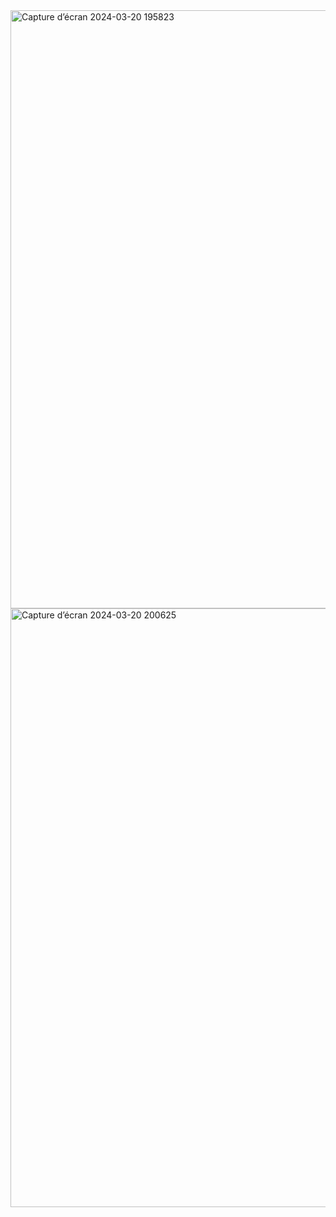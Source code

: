 <img width="957" alt="Capture d’écran 2024-03-20 195823" src="https://github.com/Ayoub-Briguiche/Dash_plotly/assets/159647559/1d46426a-9949-44d0-86d4-c70a692443e3">

<img width="958" alt="Capture d’écran 2024-03-20 200625" src="https://github.com/Ayoub-Briguiche/Dash_plotly/assets/159647559/9c5d4bb3-d08e-41ba-a479-771b09eeee00">

